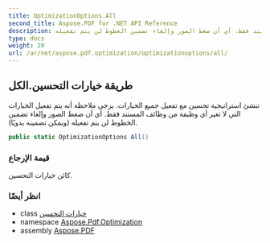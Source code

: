 ```yaml
---
title: OptimizationOptions.All
second_title: Aspose.PDF for .NET API Reference
description: طريقة خيارات التحسين. تنشئ استراتيجية تحسين مع تفعيل جميع الخيارات. يرجى ملاحظة أنه يتم تفعيل الخيارات التي لا تغير أي وظيفة من وظائف المستند فقط. أي أن ضغط الصور وإلغاء تضمين الخطوط لن يتم تفعيله.
type: docs
weight: 20
url: /ar/net/aspose.pdf.optimization/optimizationoptions/all/
---
```

## طريقة خيارات التحسين.الكل

تنشئ استراتيجية تحسين مع تفعيل جميع الخيارات. يرجى ملاحظة أنه يتم تفعيل الخيارات التي لا تغير أي وظيفة من وظائف المستند فقط. أي أن ضغط الصور وإلغاء تضمين الخطوط لن يتم تفعيله (ويمكن تضمينه يدويًا).

```csharp
public static OptimizationOptions All()
```

### قيمة الإرجاع

كائن خيارات التحسين.

### انظر أيضًا

* class [خيارات التحسين](../)
* namespace [Aspose.Pdf.Optimization](../../../aspose.pdf.optimization/)
* assembly [Aspose.PDF](../../../)